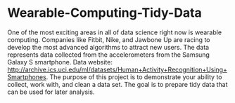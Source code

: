 # Wearable-Computing-Tidy-Data
One of the most exciting areas in all of data science right now is wearable computing. Companies like Fitbit, Nike, and Jawbone Up are racing to develop the most advanced algorithms to attract new users. The data represents data collected from the accelerometers from the Samsung Galaxy S smartphone. Data website: http://archive.ics.uci.edu/ml/datasets/Human+Activity+Recognition+Using+Smartphones. The purpose of this project is to demonstrate your ability to collect, work with, and clean a data set. The goal is to prepare tidy data that can be used for later analysis. 
